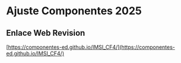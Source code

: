 # **Ajuste Componentes 2025**

## **Enlace Web Revision**

[https://componentes-ed.github.io/IMSI_CF4/](https://componentes-ed.github.io/IMSI_CF4/)

#

